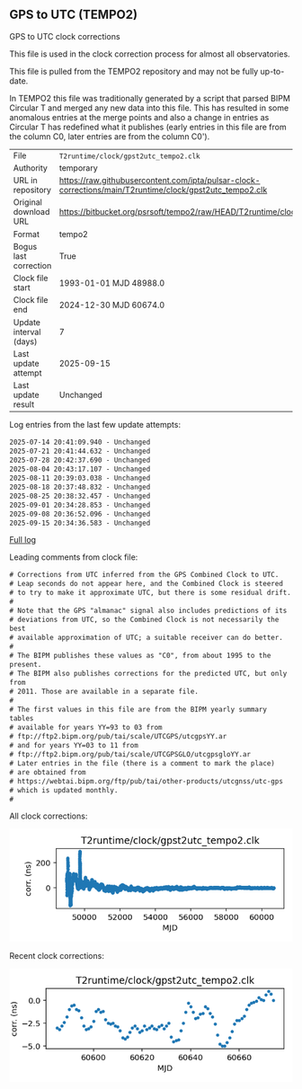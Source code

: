 
## GPS to UTC (TEMPO2)

GPS to UTC clock corrections

This file is used in the clock correction process for almost all
observatories.

This file is pulled from the TEMPO2 repository and may not be fully
up-to-date.

In TEMPO2 this file was traditionally generated by a script that parsed
BIPM Circular T and merged any new data into this file. This has
resulted in some anomalous entries at the merge points and also
a change in entries as Circular T has redefined what it publishes
(early entries in this file are from the column C0, later entries
are from the column C0').

|     |     |
|:--- |:--- |
| File | `T2runtime/clock/gpst2utc_tempo2.clk` |
| Authority | temporary |
| URL in repository | <https://raw.githubusercontent.com/ipta/pulsar-clock-corrections/main/T2runtime/clock/gpst2utc_tempo2.clk> |
| Original download URL | <https://bitbucket.org/psrsoft/tempo2/raw/HEAD/T2runtime/clock/gpst2utc.clk> |
| Format | tempo2 |
| Bogus last correction | True |
| Clock file start | 1993-01-01 MJD 48988.0 |
| Clock file end | 2024-12-30 MJD 60674.0 |
| Update interval (days) | 7 |
| Last update attempt | 2025-09-15 |
| Last update result | Unchanged |

Log entries from the last few update attempts:
```
2025-07-14 20:41:09.940 - Unchanged
2025-07-21 20:41:44.632 - Unchanged
2025-07-28 20:42:37.690 - Unchanged
2025-08-04 20:43:17.107 - Unchanged
2025-08-11 20:39:03.038 - Unchanged
2025-08-18 20:37:48.832 - Unchanged
2025-08-25 20:38:32.457 - Unchanged
2025-09-01 20:34:28.853 - Unchanged
2025-09-08 20:36:52.096 - Unchanged
2025-09-15 20:34:36.583 - Unchanged
```
[Full log](https://raw.githubusercontent.com/ipta/pulsar-clock-corrections/main/log/T2runtime/clock/gpst2utc_tempo2.clk.log)

Leading comments from clock file:

    # Corrections from UTC inferred from the GPS Combined Clock to UTC.
    # Leap seconds do not appear here, and the Combined Clock is steered
    # to try to make it approximate UTC, but there is some residual drift.
    #
    # Note that the GPS "almanac" signal also includes predictions of its
    # deviations from UTC, so the Combined Clock is not necessarily the best
    # available approximation of UTC; a suitable receiver can do better.
    #
    # The BIPM publishes these values as "C0", from about 1995 to the present.
    # The BIPM also publishes corrections for the predicted UTC, but only from
    # 2011. Those are available in a separate file.
    #
    # The first values in this file are from the BIPM yearly summary tables
    # available for years YY=93 to 03 from
    # ftp://ftp2.bipm.org/pub/tai/scale/UTCGPS/utcgpsYY.ar
    # and for years YY=03 to 11 from
    # ftp://ftp2.bipm.org/pub/tai/scale/UTCGPSGLO/utcgpsgloYY.ar
    # Later entries in the file (there is a comment to mark the place)
    # are obtained from
    # https://webtai.bipm.org/ftp/pub/tai/other-products/utcgnss/utc-gps
    # which is updated monthly.
    #



All clock corrections:

![plot of all clock corrections](gpst2utc_tempo2.clk.png "All corrections")

Recent clock corrections:

![plot of recent clock corrections](gpst2utc_tempo2.clk.short.png "Recent corrections")


